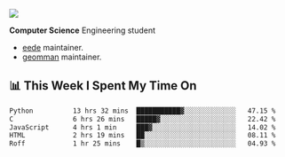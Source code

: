 ![](https://komarev.com/ghpvc/?username=brauliorivas&color=green)

**Computer Science** Engineering student

- [eede](https://github.com/key4hep/eede) maintainer.
- [geomman](https://www.freshports.org/sysutils/geomman) maintainer.

## 📊 This Week I Spent My Time On

<!--START_SECTION:waka-->

```txt
Python          13 hrs 32 mins  ███████████▓░░░░░░░░░░░░░   47.15 %
C               6 hrs 26 mins   █████▓░░░░░░░░░░░░░░░░░░░   22.42 %
JavaScript      4 hrs 1 min     ███▓░░░░░░░░░░░░░░░░░░░░░   14.02 %
HTML            2 hrs 19 mins   ██░░░░░░░░░░░░░░░░░░░░░░░   08.11 %
Roff            1 hr 25 mins    █▒░░░░░░░░░░░░░░░░░░░░░░░   04.93 %
```

<!--END_SECTION:waka-->

